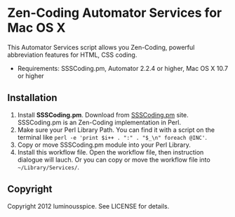 # Zen-Coding Automator Services for Mac OS X #

This Automator Services script allows you Zen-Coding, powerful abbreviation features for HTML, CSS coding.

- Requirements: SSSCoding.pm, Automator 2.2.4 or higher, Mac OS X 10.7 or higher

## Installation ##

1. Install **SSSCoding.pm**. Download from [SSSCoding.pm](http://www.otchy.net/20100225/zen-coding-for-perl/) site. SSSCoding.pm is an Zen-Coding implementation in Perl.
2. Make sure your Perl Library Path. You can find it with a script on the terminal like `perl -e 'print $i++ . ":" . "$_\n" foreach @INC'`.
3. Copy or move SSSCoding.pm module into your Perl Library.
4. Install this workflow file. Open the workflow file, then instruction dialogue will lauch. Or you can copy or move the workflow file into `~/Library/Services/`.

## Copyright ##

Copyright 2012 luminousspice. See LICENSE for details.